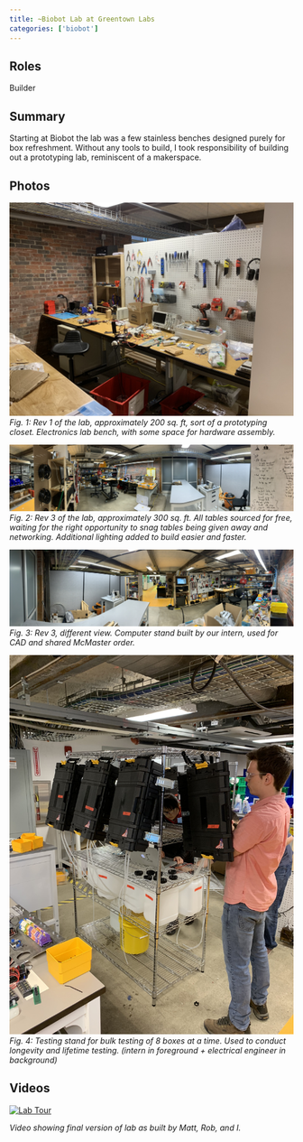 ```yaml
---
title: ~Biobot Lab at Greentown Labs
categories: ['biobot']
---
```


## Roles
Builder

## Summary

Starting at Biobot the lab was a few stainless benches designed purely for box refreshment. Without any tools to build, I took responsibility of building out a prototyping lab, reminiscent of a makerspace.

## Photos
![](IMG_0661.JPEG)
*Fig. 1: Rev 1 of the lab, approximately 200 sq. ft, sort of a prototyping closet. Electronics lab bench, with some space for hardware assembly.*

![](IMG_2524.JPEG)
*Fig. 2: Rev 3 of the lab, approximately 300 sq. ft. All tables sourced for free, waiting for the right opportunity to snag tables being given away and networking. Additional lighting added to build easier and faster.*

![](IMG_2525.JPEG)
*Fig. 3: Rev 3, different view. Computer stand built by our intern, used for CAD and shared McMaster order.*

![](IMG_2613.JPEG)
*Fig. 4: Testing stand for bulk testing of 8 boxes at a time. Used to conduct longevity and lifetime testing. (intern in foreground + electrical engineer in background)*

## Videos
[![Lab Tour](http://img.youtube.com/vi/kiwuKKv6gzc/0.jpg)](http://www.youtube.com/watch?v=kiwuKKv6gzc "Lab Tour")

*Video showing final version of lab as built by Matt, Rob, and I.*

